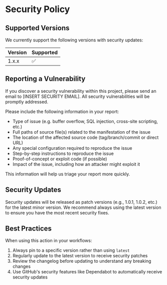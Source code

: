 # Security Policy

## Supported Versions

We currently support the following versions with security updates:

| Version | Supported          |
| ------- | ------------------ |
| 1.x.x   | :white_check_mark: |

## Reporting a Vulnerability

If you discover a security vulnerability within this project, please send an email to [INSERT SECURITY EMAIL]. All security vulnerabilities will be promptly addressed.

Please include the following information in your report:
- Type of issue (e.g. buffer overflow, SQL injection, cross-site scripting, etc.)
- Full paths of source file(s) related to the manifestation of the issue
- The location of the affected source code (tag/branch/commit or direct URL)
- Any special configuration required to reproduce the issue
- Step-by-step instructions to reproduce the issue
- Proof-of-concept or exploit code (if possible)
- Impact of the issue, including how an attacker might exploit it

This information will help us triage your report more quickly.

## Security Updates

Security updates will be released as patch versions (e.g., 1.0.1, 1.0.2, etc.) for the latest minor version. We recommend always using the latest version to ensure you have the most recent security fixes.

## Best Practices

When using this action in your workflows:

1. Always pin to a specific version rather than using `latest`
2. Regularly update to the latest version to receive security patches
3. Review the changelog before updating to understand any breaking changes
4. Use GitHub's security features like Dependabot to automatically receive security updates 